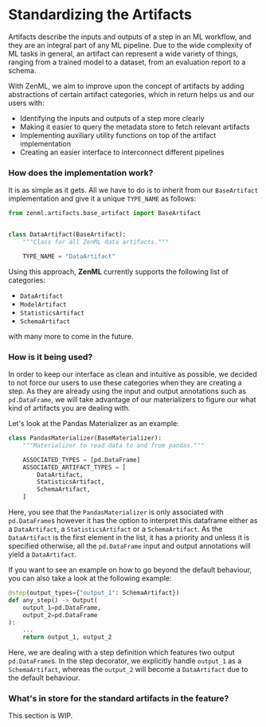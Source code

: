 # Standardizing the Artifacts

Artifacts describe the inputs and outputs of a step in an ML workflow, and they are an integral part of 
any ML pipeline. Due to the wide complexity of ML tasks in general, an artifact can represent a wide 
variety of things, ranging from a trained model to a dataset, from an evaluation report to a schema.

With ZenML, we aim to improve upon the concept of artifacts by adding abstractions of certain artifact categories, 
which in return helps us and our users with:

- Identifying the inputs and outputs of a step more clearly
- Making it easier to query the metadata store to fetch relevant artifacts
- Implementing auxiliary utility functions on top of the artifact implementation
- Creating an easier interface to interconnect different pipelines

### How does the implementation work?

It is as simple as it gets. All we have to do is to inherit from our `BaseArtifact` implementation and 
give it a unique `TYPE_NAME` as follows:

```python
from zenml.artifacts.base_artifact import BaseArtifact


class DataArtifact(BaseArtifact):
    """Class for all ZenML data artifacts."""

    TYPE_NAME = "DataArtifact"
```

Using this approach, **ZenML** currently supports the following list of categories:
 
- `DataArtifact`
- `ModelArtifact`
- `StatisticsArtifact`
- `SchemaArtifact`

with many more to come in the future.

### How is it being used?

In order to keep our interface as clean and intuitive as possible, we decided to not force our users to use 
these categories when they are creating a step. As they are already using the input and output annotations such as
`pd.DataFrame`, we will take advantage of our materializers to figure our what kind of artifacts you are dealing with.

Let's look at the Pandas Materializer as an example:

```python
class PandasMaterializer(BaseMaterializer):
    """Materializer to read data to and from pandas."""

    ASSOCIATED_TYPES = [pd.DataFrame]
    ASSOCIATED_ARTIFACT_TYPES = [
        DataArtifact,
        StatisticsArtifact,
        SchemaArtifact,
    ]
```

Here, you see that the `PandasMaterializer` is only associated with `pd.DataFrame`s however it has the option to 
interpret this dataframe either as a `DataArtifact`, a `StatisticsArtifact` or a `SchemaArtifact`. As the `DataArtifact` 
is the first element in the list, it has a priority and unless it is specified otherwise, all the `pd.DataFrame` input
and output annotations will yield a `DataArtifact`.

If you want to see an example on how to go beyond the default behaviour, you can also take a look at the following 
example:

```python
@step(output_types={"output_1": SchemaArtifact})
def any_step() -> Output(
    output_1=pd.DataFrame, 
    output_2=pd.DataFrame
):
    ...
    return output_1, output_2
```

Here, we are dealing with a step definition which features two output `pd.DataFrame`s. In the step decorator, we 
explicitly handle `output_1` as a `SchemaArtifact`, whereas the `output_2` will become a `DataArtifact` due to the default 
behaviour.

### What's in store for the standard artifacts in the feature?

This section is WIP.
